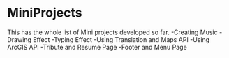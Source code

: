# MiniProjects

This has the whole list of Mini projects developed so far.
-Creating Music
-Drawing Effect
-Typing Effect
-Using Translation and Maps API
-Using ArcGIS API
-Tribute and Resume Page
-Footer and Menu Page




